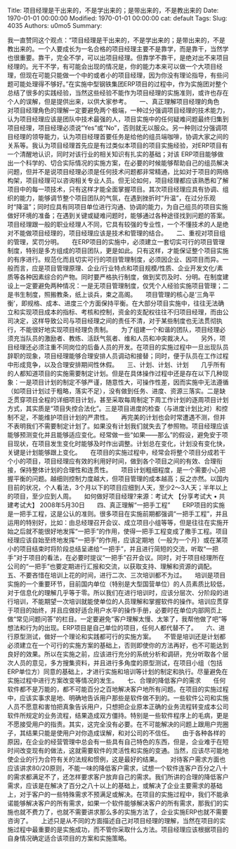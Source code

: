 Title: 项目经理是干出来的，不是学出来的；是带出来的，不是教出来的
Date: 1970-01-01 00:00:00
Modified: 1970-01-01 00:00:00
cat: default
Tags: 
Slug: 4035
Authors: u0mo5 
Summary: 

我一直赞同这个观点：“项目经理是干出来的，不是学出来的；是带出来的，不是教出来的。一个人要成长为一名合格的项目经理主要不是靠学，而是靠干，当然学也很重要。靠干，完全不学，可以出项目经理。但靠学不靠干，是绝对出不来项目经理的。光干不学，有可能会出现的情况是，你的能力本来可以做一个大项目经理，但现在可能只能做一个中的或者小的项目经理，因为你没有理论指导，有些问题可能处理得不够好。”在实施中型钢铁集团ERP项目的过程中，作为实施团对整个总结了很多的实践经验，当然这些经验不能作为项目经理的实施准则，或许也存在个人的误解，但是提供出来，以供大家参考。　　一、真正理解项目经理的角色　　对项目经理角色的理解一定要避免两个极端，一种过分强调项目经理的技术能力，认为项目经理应该是团队中技术最强的人，项目实施中的任何疑难问题最终归集到项目经理，项目经理必须说“Yes”或“No”，否则就无以服众。另一种则过分强调项目经理的领导能力，认为项目经理首要任务是给他的组员端咖啡，协调大家之间的关系等。我认为项目经理首先应是有过类似本项目的项目实施经验，对ERP项目有一个清醒地认识，同时对该行业的相关知识有扎实的基础；对该 ERP项目能够做出一个科学的、切合实际情况的实施方案，在必要的时候能够帮助自己的组员解决问题，但并不是说项目经理必须是任何技术问题都非常精通，比如对于项目的网络构架，项目经理可以咨询相关专业人员。但无论如何，项目经理都应该熟悉和了解项目中的每一项技术，只有这样才能全面掌握项目。其次项目经理应具有协调、组织的能力，能够调节整个项目团队的气氛，在遇到挫折时“升温”，在过分乐观时“降温”；同时应具有同项目单位进行沟通、协调的能力，为自己组员的项目实施做好环境的准备；在遇到关键或疑难问题时，能够通过各种途径找到问题的答案。　　项目经理跟一般的职业经理人不同，它具有较强的专业性，一个不懂技术的人是绝对不能做项目经理的，项目经理应该是技术和管理的结合。　　二、重视对项目组的管理，奖罚分明。　　在ERP项目的实施中，必须建立一套切实可行的项目管理制度，特别是多方组成的项目团队，更是如此。只有这样，才能保证整个项目实施的有序进行。规范化而且切实可行的项目管理制度，必须因企业、因项目而异。一般而言，应是项目管理原理、企业/行业特点和项目规模/性质、企业开发文化/素质等各种因素综合的产物。同时要严格执行制度，做到奖罚及时、分明。在制度建设上一定要避免两种情况：一是无项目管理制度，仅凭个人经验实施项目管理；二是书生制度，照搬教条，纸上谈兵，束之高阁。　　项目管理的核心是‘三角平衡’，即规格、成本、进度三个方面保持平衡。在大部分项目实施中，往往无法确立和实现项目成本的指标、考核和控制，资金的支配权往往不归项目经理，而由公司决定，这样导致公司与项目经理之间的责任不清，对于某些制度也无法贯彻执行，不能很好地实现项目经理负责制。　　为了组建一个和谐的团队，项目经理必须充当队员的激励者、教练、活跃气氛者、维和人员和冲突裁决人。　　另外，项目经理还必须注重不同岗位的后备人员的开发。在项目的实施过程中一旦出现队员辞职的现象，项目经理能够合理安排人员调动和接替；同时，便于队员在工作过程中形成竞争，以及合理安排期间性休假。　　三、计划、计划、计划　　几乎所有的人都知道项目的实施需要制定计划。但是在具体操作过程中还是存在以下几种现象：一是项目计划的制定不够严谨，随意性大，可操作性差，因而实施中无法遵循（如项目计划过于粗略，落实不足），没有做到任务、进度、资源三落实。二是缺乏贯穿项目全程的详细项目计划，甚至采取每周制定下周工作计划的逐周项目计划方式，其实质是“项目失控合法化”。三是项目进度的检查（与进度计划比对）和控制不足，不能维护项目计划的严肃性。　　再完美的计划也会时常遭遇不测，但并不表明我们不需要制定计划了。如果没有计划我们就失去了参照物。项目经理应该能够预测变化并且能够适应变化。经常做一些“如果——那么”的假设，避免安于项目现状，在项目发生变化时能够及时作出调整。计划总在变化，计划没有变化快，关键是计划能够跟上变化。　　在项目的实施过程中，经常会将整个项目分成若干个小的项目，项目经理应有效的利用好时间，做到各个项目之间的有效、合理衔接，保持整体计划的合理性和连贯性。　　项目计划粗细程度，是一个需要小心把握平衡的问题。越细则控制力度越大，但项目管理的成本越高；反之亦然。以国内目前的状况，个人看法，3个月以下的项目应细到人天，至少2～3人天；半年以上的项目，至少应到人周。　　如何做好项目经理?来源：考试大   【分享考试大 • 共建考试大】   2008年5月30日　　四、真正理解“一把手工程”　　ERP项目的实施是一把手工程，这是公认的准则。很多项目在实施前期都强调“一把手工程”，并且运用的特别好，比如：由总经理召开会议、成立项目小组等等，但是往往在实施开始之后就不能很好地发挥“一把手”的作用，使得一把手工程变成了撒手工程。项目经理应该自始至终地发挥“一把手”的作用，应该定期地（一般为一个月）或在某项小的项目结束时将阶段总结呈递给“一把手”，并且进行简短的交流，听取“一把手”对于项目的看法，在必要时提议“一把手”召开会议。同时，对于项目经理所在公司的“一把手”也要定期进行汇报和交流，以获取支持、理解和资源的调配。　　五、不要吝惜在培训上花的时间，进行二次、三次培训都不为过。　　培训是项目实施的一个重要环节，目前国内单位（特别是大型国营单位）的人员素质比较低，对于信息化的理解几乎等于零。所以我们在进行培训时，应该分层次、分阶段的进行培训，不能期望一次培训就能使单位的人员理解和掌握软件的操作。培训应贯穿于项目的始终，并且应做好适合用户水平的操作手册，必要时在单位内部网页上做“常见问题问答”的栏目。一定要避免“客户理解太慢、太笨了，我帮他做了吧”等想法和行为的出现。ERP项目是自己单位的项目，任何人都代替不了。　　六、进行原型测试，做好一个理论和实践都可行的实施方案。　　不管是培训还是计划都必须建立在一个可行的实施方案的基础上，否则即使你的方法再好，也不可能达到良好的效果。所以在实施之前，应该进行充分的系统分析和调研，充分听取各个层次人员的意见，多方搜集资料，并且进行多角度的原型测试，在项目小组（包括ERP单位方）同意的基础上，才进行实施和培训等计划的制定和执行。尽量避免在实施过程中进行方案改变等情况的发生。　　七、合理的降低客户的需求　　任何软件都不是万能的，都不可能百分之百地解决客户地所有问题。在项目的实施过程中，应该实事求是地、明确地告诉用户那些是软件做不到的。一些软件公司和实施人员不愿意和害怕把真象告诉用户，只想把企业原本正确的业务流程转变成本公司软件所规定的业务流程，结果造成双方僵持。特别是一些软件程序上的毛病，更是不愿接受用户的指责。其实，这完全没有必要。在不可能解决的问题上跟用户兜圈子，其结果只能是使用户对你造成误解，和对公司的不信任。　　由于各种各样的原因，在企业的经营管理中总会有一些具有自己特色的东西，但是，企业难于在短时间改变现有的做法，这就需要软件的灵活性和实施的变通。当然，应该尽可能地使企业的行为合符有关的法规和惯例，这是最好的结果。　　对待客户需求方面也应该讲求80/20原则，不能一味的降低客户需求，试想一个软件连客户百分之八十的需求都满足不了，还怎样要求客户放弃自己的需求。我们所讲的合理的降低客户需求，应该是在解决了百分之八十以上的基础上，或解决了企业主要需求的基础上，对于客户的一些特殊需求不预满足或解决。在项目的实施过程中，我们不能承诺能够解决客户的所有需求，如果一个软件能够解决客户的所有需求，那我们的实施也就不费力了，也就不需要讲求那么多的实施方法了，企业实施ERP也就不需要咨询了。　　上述只是从不同的方面描述自己对项目经理的理解，当然在项目的实施过程中最重要的是实施成功，而不管你采取什么方法。项目经理应该根据项目的自身情况确定适合该项目的方案和实施策略。
